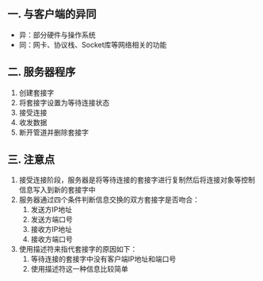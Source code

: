 ## 一. 与客户端的异同
- 异：部分硬件与操作系统
- 同：网卡、协议栈、Socket库等网络相关的功能
## 二. 服务器程序
1. 创建套接字
2. 将套接字设置为等待连接状态
3. 接受连接
4. 收发数据
5. 断开管道并删除套接字
## 三. 注意点
1. 接受连接阶段，服务器是将等待连接的套接字进行复制然后将连接对象等控制信息写入到新的套接字中
2. 服务器通过四个条件判断信息交换的双方套接字是否吻合：
    1. 发送方IP地址
    2. 发送方端口号
    3. 接收方IP地址
    4. 接收方端口号
3. 使用描述符来指代套接字的原因如下：
    1. 等待连接的套接字中没有客户端IP地址和端口号
    2. 使用描述符这一种信息比较简单